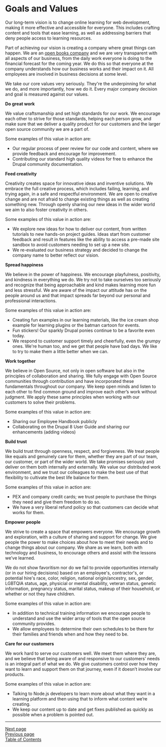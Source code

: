 # Goals and Values
Our long-term vision is to change online learning for web development, making it more effective and accessible for everyone. This includes crafting content and tools that ease learning, as well as addressing barriers that deny people access to learning resources.

Part of achieving our vision is creating a company where great things can happen. We are an [open books company](https://www.forbes.com/sites/petercarbonara/2017/04/18/what-small-business-owners-need-to-know-about-open-book-management/#3fcfeb44432a) and we are very transparent with all aspects of our business, from the daily work everyone is doing to the financial forecast for the coming year. We do this so that everyone at the company understands how our business works and their impact on it. All employees are involved in business decisions at some level.

We take our core values very seriously. They're the underpinning for what we do, and more importantly, how we do it. Every major company decision and goal is measured against our values. 

**Do great work**

We value craftsmanship and set high standards for our work. We encourage each other to strive for those standards, helping each person grow, and make sure that we deliver a quality product for our customers and the larger open source community we are a part of.

Some examples of this value in action are:

- Our regular process of peer review for our code and content, where we provide feedback and encourage for improvement.
- Contributing our standard high quality videos for free to enhance the Drupal community documentation.

**Feed creativity**

Creativity creates space for innovative ideas and inventive solutions. We embrace the full creative process, which includes failing, learning, and trying again, in a safe and respectful environment. We are open to creative change and are not afraid to change existing things as well as creating something new. Through openly sharing our new ideas in the wider world we aim to also foster creativity in others.

Some examples of this value in action are:

- We explore new ideas for how to deliver our content, from written tutorials to new hands-on project guides. Ideas start from customer feedback and result in features like the ability to access a pre-made site sandbox to avoid customers needing to set up a new site.
- We re-evaluated our business strategy and decided to change the company name to better reflect our vision. 


**Spread happiness**

We believe in the power of happiness. We encourage playfulness, positivity, and kindness in everything we do. We try not to take ourselves too seriously and recognize that being approachable and kind makes learning more fun and less stressful. We are  aware of the impact our attitude has on the people around us and that impact spreads far beyond our personal and professional interactions.

Some examples of this value in action are:

- Creating fun examples in our learning materials, like the ice cream shop example for learning plugins or the batman cartoon for events.
- Fun stickers! Our sparkly Drupal ponies continue to be a favorite even today.
- We respond to customer support timely and cheerfully, even the grumpy ones. We're human too, and we get that people have bad days. We like to try to make them a little better when we can.


**Work together**

We believe in Open Source, not only in open software but also in the principles of collaboration and sharing. We fully engage with Open Source communities through contribution and have incorporated these fundamentals throughout our company. We keep open minds and listen to each other to find common ground and improve each other’s work without judgment. We apply these same principles when working with our customers to solve their problems.

Some examples of this value in action are:

- Sharing our Employee Handbook publicly
- Collaborating on the Drupal 8 User Guide and sharing our enhancements (adding videos)


**Build trust**

We build trust through openness, respect, and forgiveness. We treat people like equals and genuinely care for them, whether they are part of our team, our customer, or part of the wider world. We take promises seriously and deliver on them both internally and externally. We value our distributed work environment, and we trust our colleagues to make the best use of that flexibility to cultivate the best life balance for them.

Some examples of this value in action are:

- PEX and company credit cards; we trust people to purchase the things they need and give them freedom to do so.
- We have a very liberal refund policy so that customers can decide what works for them.


**Empower people**

We strive to create a space that empowers everyone. We encourage growth and exploration, with a culture of sharing and support for change. We give people the power to make choices about how to meet their needs and to change things about our company. We share as we learn, both with technology and business, to encourage others and assist with the lessons we’ve learned. 

We do not show favoritism nor do we fail to provide opportunities internally (or in our hiring decisions) based on an employee's, contractor's, or potential hire's race, color, religion, national origin/ancestry, sex, gender, LGBTQIA status, age, physicial or mental disability, veteran status, genetic information, pregnancy status, marital status, makeup of their household, or whether or not they have children.

Some examples of this value in action are:

- In addition to technical training information we encourage people to understand and use the wider array of tools that the open source community provides. 
- We allow employees to determine their own schedules to be there for their families and friends when and how they need to be.


**Care for our customers**

We work hard to serve our customers well. We meet them where they are, and we believe that being aware of and responsive to our customers’ needs is an integral part of what we do. We give customers control over how they want to learn and support them on that journey, even if it doesn’t involve our products.

Some examples of this value in action are:

- Talking to Node.js developers to learn more about what they want in a learning platform and then using that to inform what content we’re creating.
- We keep our content up to date and get fixes published as quickly as possible when a problem is pointed out.


---
[Next page](03history.md)  
[Previous page](01what_we_do.md)  
[Table of Contents](../README.md#table-of-contents)
